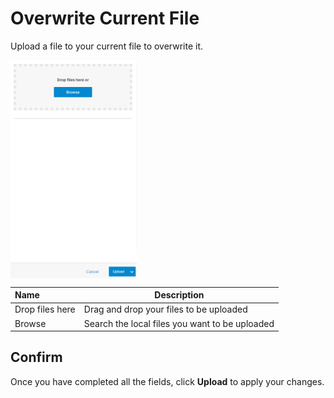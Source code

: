 # Overwrite Current File

Upload a file to your current file to overwrite it.

<img src="../../../../images/overwrite.png" alt="html files" style="width: 40%; display: block"></a>


**Name** | **Description**
:- | ---
Drop files here | Drag and drop your files to be uploaded
Browse | Search the local files you want to be uploaded

## Confirm

Once you have completed all the fields, click **Upload** to apply your changes.